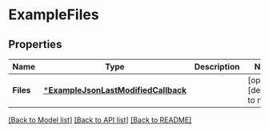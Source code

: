 # ExampleFiles

## Properties
Name | Type | Description | Notes
------------ | ------------- | ------------- | -------------
**Files** | [***ExampleJsonLastModifiedCallback**](ExampleJsonLastModifiedCallback.md) |  | [optional] [default to null]

[[Back to Model list]](../README.md#documentation-for-models) [[Back to API list]](../README.md#documentation-for-api-endpoints) [[Back to README]](../README.md)

